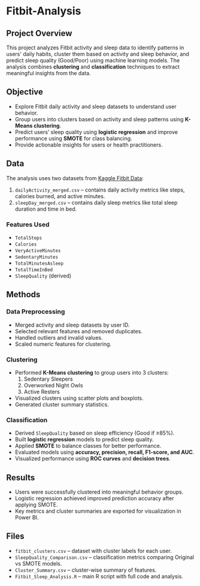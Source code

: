 # Fitbit-Analysis

## **Project Overview**
This project analyzes Fitbit activity and sleep data to identify patterns in users' daily habits, cluster them based on activity and sleep behavior, and predict sleep quality (Good/Poor) using machine learning models. The analysis combines **clustering** and **classification** techniques to extract meaningful insights from the data.

## **Objective**
- Explore Fitbit daily activity and sleep datasets to understand user behavior.
- Group users into clusters based on activity and sleep patterns using **K-Means clustering**.
- Predict users’ sleep quality using **logistic regression** and improve performance using **SMOTE** for class balancing.
- Provide actionable insights for users or health practitioners.

## **Data**
The analysis uses two datasets from [Kaggle Fitbit Data](https://www.kaggle.com/datasets):
1. `dailyActivity_merged.csv` – contains daily activity metrics like steps, calories burned, and active minutes.
2. `sleepDay_merged.csv` – contains daily sleep metrics like total sleep duration and time in bed.

### **Features Used**
- `TotalSteps`
- `Calories`
- `VeryActiveMinutes`
- `SedentaryMinutes`
- `TotalMinutesAsleep`
- `TotalTimeInBed`
- `SleepQuality` (derived)

## **Methods**
### **Data Preprocessing**
- Merged activity and sleep datasets by user ID.
- Selected relevant features and removed duplicates.
- Handled outliers and invalid values.
- Scaled numeric features for clustering.

### **Clustering**
- Performed **K-Means clustering** to group users into 3 clusters:
  1. Sedentary Sleepers
  2. Overworked Night Owls
  3. Active Resters
- Visualized clusters using scatter plots and boxplots.
- Generated cluster summary statistics.

### **Classification**
- Derived `SleepQuality` based on sleep efficiency (Good if ≥85%).
- Built **logistic regression** models to predict sleep quality.
- Applied **SMOTE** to balance classes for better performance.
- Evaluated models using **accuracy, precision, recall, F1-score, and AUC**.
- Visualized performance using **ROC curves** and **decision trees**.

## **Results**
- Users were successfully clustered into meaningful behavior groups.
- Logistic regression achieved improved prediction accuracy after applying SMOTE.
- Key metrics and cluster summaries are exported for visualization in Power BI.

## **Files**
- `fitbit_clusters.csv` – dataset with cluster labels for each user.
- `SleepQuality_Comparison.csv` – classification metrics comparing Original vs SMOTE models.
- `Cluster_Summary.csv` – cluster-wise summary of features.
- `Fitbit_Sleep_Analysis.R` – main R script with full code and analysis.
